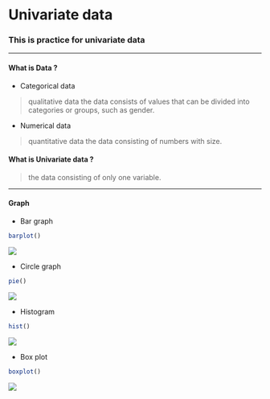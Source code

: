 # Univariate data
### This is practice for univariate data
***
#### What is Data ?
* Categorical data
> qualitative data
the data consists of values that can be divided into categories or groups, such as gender.
* Numerical data
> quantitative data
the data consisting of numbers with size.
#### What is Univariate data ?
> the data consisting of only one variable.
***
#### Graph
* Bar graph
```r
barplot()
```
<img src="https://user-images.githubusercontent.com/46131688/72046926-bbac4c80-32fc-11ea-9b4b-ed00b3aae349.png">

* Circle graph
```r
pie()
```
<img src="https://user-images.githubusercontent.com/46131688/72046970-d41c6700-32fc-11ea-8e07-9cad4bd7a7eb.png">

* Histogram
```r
hist()
```
<img src="https://user-images.githubusercontent.com/46131688/72047055-0928b980-32fd-11ea-80b0-2dd12cf58c51.png">

* Box plot
```r
boxplot()
```
<img src="https://user-images.githubusercontent.com/46131688/72047124-29f10f00-32fd-11ea-88cb-fc1758e59e8e.png">
